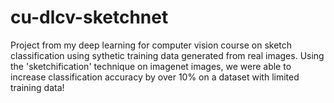 # cu-dlcv-sketchnet

Project from my deep learning for computer vision course on sketch classification using sythetic training data generated from real images.
Using the 'sketchification' technique on imagenet images, we were able to increase classification accuracy by over 10% on a dataset with limited training data!
